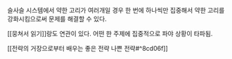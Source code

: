 슬사슬 시스템에서 약한 고리가 여러개일 경우 한 번에 하나씩만 집중해서 약한 고리를 강화시킴으로써 문제를 해결할 수 있다.


[[뭉쳐서 읽기]]랑도 연관이 있다. 어떤 한 주제에 집중적으로 파야 상황이 타파됨.


[[전략의 거장으로부터 배우는 좋은 전략 나쁜 전략#^8cd06f]]